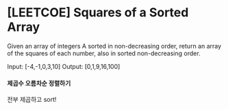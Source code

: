# [LEETCOE] Squares of a Sorted Array

Given an array of integers A sorted in non-decreasing order, return an array of the squares of each number, also in sorted non-decreasing order.

Input: [-4,-1,0,3,10]
Output: [0,1,9,16,100]

#### 제곱수 오름차순 정렬하기

전부 제곱하고 sort!
